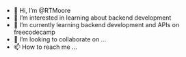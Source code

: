 - 👋 Hi, I’m @RTMoore
- 👀 I’m interested in learning about backend development 
- 🌱 I’m currently learning backend development and APIs on freecodecamp
- 💞️ I’m looking to collaborate on ...
- 📫 How to reach me ...

<!---
RTMoore/RTMoore is a ✨ special ✨ repository because its `README.md` (this file) appears on your GitHub profile.
You can click the Preview link to take a look at your changes.
--->
